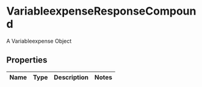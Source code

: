 

# VariableexpenseResponseCompound

A Variableexpense Object

## Properties

| Name | Type | Description | Notes |
|------------ | ------------- | ------------- | -------------|



